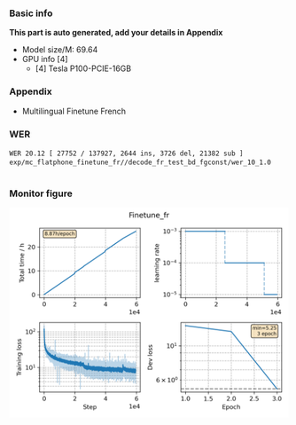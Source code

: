 ### Basic info

**This part is auto generated, add your details in Appendix**

* Model size/M: 69.64
* GPU info \[4\]
  * \[4\] Tesla P100-PCIE-16GB

### Appendix

* Multilingual Finetune French

### WER
```
WER 20.12 [ 27752 / 137927, 2644 ins, 3726 del, 21382 sub ] exp/mc_flatphone_finetune_fr//decode_fr_test_bd_fgconst/wer_10_1.0
                                                                      
```

### Monitor figure
![monitor](./monitor.png)
